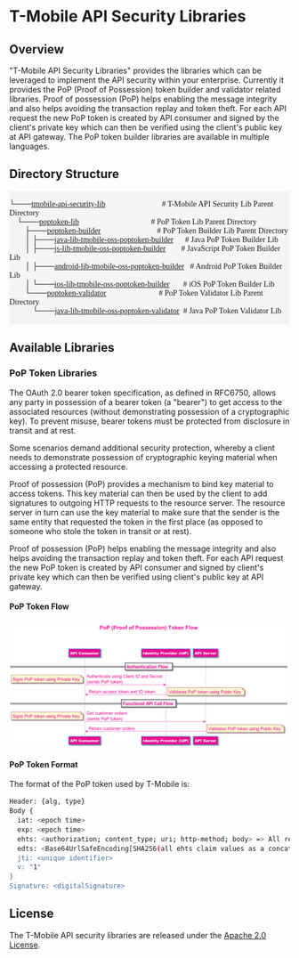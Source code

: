 # T-Mobile API Security Libraries

## Overview

"T-Mobile API Security Libraries" provides the libraries which can be leveraged to implement the API security within your enterprise. Currently it provides the PoP (Proof of Possession) token builder and validator related libraries. Proof of possession (PoP) helps enabling the message integrity and also helps avoiding the transaction replay and token theft. For each API request the new PoP token is created by API consumer and signed by the client's private key which can then be verified using the client's public key at API gateway. The PoP token builder libraries are available in multiple languages.

## Directory Structure

<div style="font-family:Consolas; font-size:1em;background-color:WhiteSmoke">
<br>
└───<a href="https://github.com/tmobile/tmobile-api-security-lib" target="_blank">tmobile-api-security-lib</a>&nbsp;&nbsp;&nbsp;&nbsp;&nbsp;&nbsp;&nbsp;&nbsp;&nbsp;&nbsp;&nbsp;&nbsp;&nbsp;&nbsp;&nbsp;&nbsp;&nbsp;&nbsp;&nbsp;&nbsp;&nbsp;&nbsp;&nbsp;&nbsp;&nbsp;&nbsp;&nbsp;&nbsp;&nbsp;# T-Mobile API Security Lib Parent Directory<br>
&nbsp;&nbsp;&nbsp;&nbsp;└───<a href="https://github.com/tmobile/tmobile-api-security-lib/tree/master/poptoken-lib" target="_blank">poptoken-lib</a>&nbsp;&nbsp;&nbsp;&nbsp;&nbsp;&nbsp;&nbsp;&nbsp;&nbsp;&nbsp;&nbsp;&nbsp;&nbsp;&nbsp;&nbsp;&nbsp;&nbsp;&nbsp;&nbsp;&nbsp;&nbsp;&nbsp;&nbsp;&nbsp;&nbsp;&nbsp;&nbsp;&nbsp;&nbsp;&nbsp;&nbsp;&nbsp;&nbsp;&nbsp;&nbsp;&nbsp;&nbsp;# PoP Token Lib Parent Directory<br>
&nbsp;&nbsp;&nbsp;&nbsp;&nbsp;&nbsp;&nbsp;&nbsp;├───<a href="https://github.com/tmobile/tmobile-api-security-lib/tree/master/poptoken-lib/poptoken-builder" target="_blank">poptoken-builder</a>&nbsp;&nbsp;&nbsp;&nbsp;&nbsp;&nbsp;&nbsp;&nbsp;&nbsp;&nbsp;&nbsp;&nbsp;&nbsp;&nbsp;&nbsp;&nbsp;&nbsp;&nbsp;&nbsp;&nbsp;&nbsp;&nbsp;&nbsp;&nbsp;&nbsp;&nbsp;&nbsp;&nbsp;&nbsp;# PoP Token Builder Lib Parent Directory<br>
&nbsp;&nbsp;&nbsp;&nbsp;&nbsp;&nbsp;&nbsp;&nbsp;│   ├───<a href="https://github.com/tmobile/tmobile-api-security-lib/tree/master/poptoken-lib/poptoken-builder/java-lib-tmobile-oss-poptoken-builder" target="_blank">java-lib-tmobile-oss-poptoken-builder</a>&nbsp;&nbsp;&nbsp;&nbsp;&nbsp;&nbsp;# Java PoP Token Builder Lib<br>
&nbsp;&nbsp;&nbsp;&nbsp;&nbsp;&nbsp;&nbsp;&nbsp;│   ├───<a href="https://github.com/tmobile/tmobile-api-security-lib/tree/master/poptoken-lib/poptoken-builder/js-lib-tmobile-oss-poptoken-builder" target="_blank">js-lib-tmobile-oss-poptoken-builder</a>&nbsp;&nbsp;&nbsp;&nbsp;&nbsp;&nbsp;&nbsp;&nbsp;# JavaScript PoP Token Builder Lib<br>
&nbsp;&nbsp;&nbsp;&nbsp;&nbsp;&nbsp;&nbsp;&nbsp;│   ├───<a href="https://github.com/tmobile/tmobile-api-security-lib/tree/master/poptoken-lib/poptoken-builder/android-lib-tmobile-oss-poptoken-builder" target="_blank">android-lib-tmobile-oss-poptoken-builder</a>&nbsp;&nbsp;&nbsp;# Android PoP Token Builder Lib<br>
&nbsp;&nbsp;&nbsp;&nbsp;&nbsp;&nbsp;&nbsp;&nbsp;│   └───<a href="https://github.com/tmobile/tmobile-api-security-lib/tree/master/poptoken-lib/poptoken-builder/ios-lib-tmobile-oss-poptoken-builder" target="_blank">ios-lib-tmobile-oss-poptoken-builder</a>&nbsp;&nbsp;&nbsp;&nbsp;&nbsp;&nbsp;&nbsp;# iOS PoP Token Builder Lib<br>
&nbsp;&nbsp;&nbsp;&nbsp;&nbsp;&nbsp;&nbsp;&nbsp;└───<a href="https://github.com/tmobile/tmobile-api-security-lib/tree/master/poptoken-lib/poptoken-validator" target="_blank">poptoken-validator</a>&nbsp;&nbsp;&nbsp;&nbsp;&nbsp;&nbsp;&nbsp;&nbsp;&nbsp;&nbsp;&nbsp;&nbsp;&nbsp;&nbsp;&nbsp;&nbsp;&nbsp;&nbsp;&nbsp;&nbsp;&nbsp;&nbsp;&nbsp;&nbsp;&nbsp;&nbsp;&nbsp;# PoP Token Validator Lib Parent Directory<br>
&nbsp;&nbsp;&nbsp;&nbsp;&nbsp;&nbsp;&nbsp;&nbsp;&nbsp;&nbsp;&nbsp;&nbsp;└───<a href="https://github.com/tmobile/tmobile-api-security-lib/tree/master/poptoken-lib/poptoken-validator/java-lib-tmobile-oss-poptoken-validator" target="_blank">java-lib-tmobile-oss-poptoken-validator</a>&nbsp;&nbsp;# Java PoP Token Validator Lib<br>
<br>
</div>


## Available Libraries 

### PoP Token Libraries

The OAuth 2.0 bearer token specification, as defined in RFC6750, allows any party in possession of a bearer token (a "bearer") to get access to the associated resources (without demonstrating possession of a cryptographic key). To prevent misuse, bearer tokens must be protected from disclosure in transit and at rest.

Some scenarios demand additional security protection, whereby a client needs to demonstrate possession of cryptographic keying material when accessing a protected resource.

Proof of possession (PoP) provides a mechanism to bind key material to access tokens. This key material can then be used by the client to add signatures to outgoing HTTP requests to the resource server. The resource server in turn can use the key material to make sure that the sender is the same entity that requested the token in the first place (as opposed to someone who stole the token in transit or at rest).

Proof of possession (PoP) helps enabling the message integrity and also helps avoiding the transaction replay and token theft. For each API request the new PoP token is created by API consumer and signed by client's private key which can then be verified using client's public key at API gateway.

#### PoP Token Flow

![PoP Token Sequence Diagram](./images/pop_token_sequence_diagram.png)


#### PoP Token Format

The format of the PoP token used by T-Mobile is:
```bash
Header: {alg, type} 
Body { 
  iat: <epoch time> 
  exp: <epoch time> 
  ehts: <authorization; content_type; uri; http-method; body> => All request headers, URI, HTTP method and body fields used to create hash
  edts: <Base64UrlSafeEncoding[SHA256(all ehts claim values as a concatenated string)]">
  jti: <unique identifier> 
  v: "1"
}
Signature: <digitalSignature>
```

## License

The T-Mobile API security libraries are released under the <a href="https://github.com/tmobile/tmobile-api-security-lib/blob/master/LICENSE" target="_blank">Apache 2.0 License</a>.

